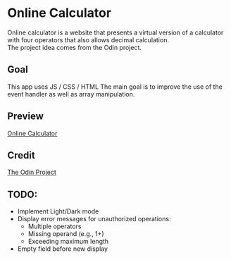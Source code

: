 # Online Calculator
Online calculator is a website that presents a virtual version of a calculator with four operators that also allows decimal calculation.  
The project idea comes from the Odin project.

## Goal
This app uses JS / CSS / HTML
The main goal is to improve the use of the event handler as well as array manipulation.

## Preview
[Online Calculator](https://haveadream1.github.io/calculator/)

## Credit
[The Odin Project](https://www.theodinproject.com/)

## TODO:
- Implement Light/Dark mode
- Display error messages for unauthorized operations:
  - Multiple operators
  - Missing operand (e.g., 1+)
  - Exceeding maximum length
- Empty field before new display
